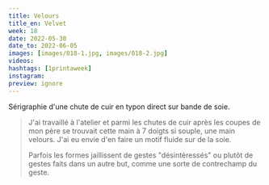 ```yaml
---
title: Velours
title_en: Velvet
week: 18
date: 2022-05-30
date_to: 2022-06-05
images: [images/018-1.jpg, images/018-2.jpg]
videos: 
hashtags: [1printaweek]
instagram: 
preview: ignore
---
```




Sérigraphie d'une chute de cuir en typon direct sur bande de soie. 

> J'ai travaillé à l'atelier et parmi les chutes de cuir après les coupes de mon père se trouvait cette main à 7 doigts si souple, une main velours. J'ai eu envie d'en faire un motif fluide sur de la soie. 
>
> Parfois les formes jaillissent de gestes "désintéressés" ou plutôt de gestes faits dans un autre but, comme une sorte de contrechamp du geste.
>
> 
